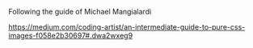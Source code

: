Following the guide of Michael Mangialardi

https://medium.com/coding-artist/an-intermediate-guide-to-pure-css-images-f058e2b30697#.dwa2wxeg9